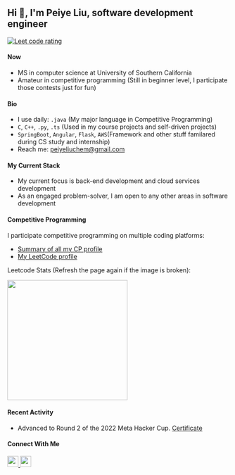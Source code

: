 ## Hi 👋, I'm Peiye Liu, software development engineer 
<p align="left">
  <a href="https://leetcode.com/lpychemistry/">
    <img src="https://cp-logo.vercel.app/leetcode/lpychemistry" alt="Leet code rating" />
  </a>
</p>

#### Now
- MS in computer science at University of Southern California
- Amateur in competitive programming (Still in beginner level, I participate those contests just for fun)

#### Bio
- I use daily: `.java` (My major language in Competitive Programming)
- `C`, `C++`, `.py`, `.ts` (Used in my course projects and self-driven projects)
- `SpringBoot`, `Angular`, `Flask`, `AWS`(Framework and other stuff familared during CS study and internship)
- Reach me: peiyeliuchem@gmail.com

#### My Current Stack
- My current focus is back-end development and cloud services development
- As an engaged problem-solver, I am open to any other areas in software development

#### Competitive Programming
<p>I participate competitive programming on multiple coding platforms:</p>
<ul>
  <li><a href="https://clist.by/coder/lpychemistry/">Summary of all my CP profile</a></li>
  <li><a href="https://leetcode.com/lpychemistry/">My LeetCode profile</a></li>
</ul>

<p>Leetcode Stats (Refresh the page again if the image is broken):</p>
<p float="left">
<img height="273em" src="https://leetcard.jacoblin.cool/lpychemistry?theme=light&font=Sulphur%20Point&ext=contest" />
</p>

#### Recent Activity
<ul>
  <li>Advanced to Round 2 of the 2022 Meta Hacker Cup. <a href="https://www.facebook.com/codingcompetitions/hacker-cup/2022/certificate/814178476407910">Certificate</a></li>
</ul>


#### Connect With Me
<p left="center">
<a href="https://www.linkedin.com/in/peiye-liu/">
  <img src="https://img.shields.io/badge/linkedin-%230077B5.svg?&style=for-the-badge&logo=linkedin&logoColor=white" height=25>
</a> 
<a href="mailto:peiyeliuchem@gmail.com">
  <img src="https://img.shields.io/badge/Gmail-D14836?style=for-the-badge&logo=gmail&logoColor=white" height=25>
</a>
</p>
